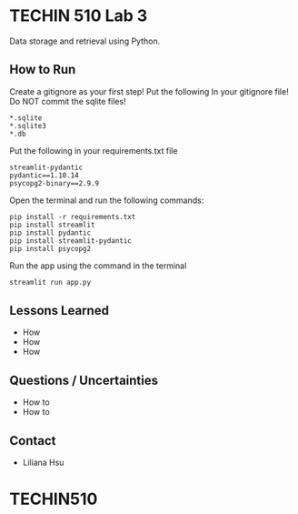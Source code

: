 # TECHIN 510 Lab 3

Data storage and retrieval using Python.

## How to Run
Create a gitignore as your first step! Put the following In your   gitignore file! Do NOT commit the sqlite files!
```
*.sqlite
*.sqlite3
*.db
```

Put the following in your requirements.txt file
```
streamlit-pydantic
pydantic==1.10.14
psycopg2-binary==2.9.9
```

Open the terminal and run the following commands:
```    
pip install -r requirements.txt 
pip install streamlit
pip install pydantic
pip install streamlit-pydantic
pip install psycopg2
```

Run the app using the command in the terminal
```bash
streamlit run app.py
```

## Lessons Learned

- How 
- How 
- How 

## Questions / Uncertainties

- How to 
- How to 


## Contact

- Liliana Hsu
# TECHIN510
